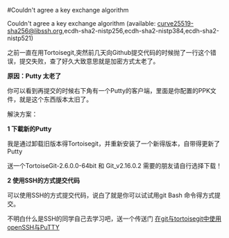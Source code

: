 #Couldn't agree a key exchange algorithm

Couldn't agree a key exchange algorithm (available: curve25519-sha256@libssh.org,ecdh-sha2-nistp256,ecdh-sha2-nistp384,ecdh-sha2-nistp521)

之前一直在用Tortoisegit,突然前几天向Github提交代码的时候抛了一行这个错误，提交失败，查了好久大致意思就是加密方式太老了。

<b>原因：Putty 太老了</b>

你可以看到再提交的时候右下角有一个Putty的客户端，里面是你配置的PPK文件，就是这个东西版本太旧了。

解決方案：

<b>1 下載新的Putty</b>

我是通过卸载旧版本得Tortoisegit，并重新安装了一个新得版本，自带得更新了Putty

送一个TortoiseGit-2.6.0.0-64bit 和 Git_v2.16.0.2 需要的朋友请自行选择下载！

<b>2 使用SSH的方式提交代码</b>

可以使用SSH的方式提交代码，说白了就是你可以试试用git Bash 命令得方式提交。

不明白什么是SSH的同学自己去学习吧，送一个传送门 [在git与tortoisegit中使用openSSH与PuTTY](http://blog.csdn.net/wzx19840423/article/details/51258348)

